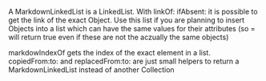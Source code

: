 A MarkdownLinkedList is a LinkedList. 
With linkOf: ifAbsent: it is possible to get the link of the exact Object. Use this list if you are planning to insert Objects into a list which can have the same values for their attributes (so = will return true even if these are not the aczually the same objects)

markdowIndexOf gets the index of the exact element in a list.
copiedFrom:to: and replacedFrom:to: are just small helpers to return a MarkdownLinkedList instead of another Collection